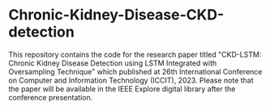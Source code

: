 # Chronic-Kidney-Disease-CKD-detection

This repository contains the code for the research paper titled "CKD-LSTM: Chronic Kidney Disease Detection using LSTM Integrated with Oversampling Technique" which published at 26th International Conference on Computer and Information Technology (ICCIT), 2023. 
Please note that the paper will be available in the IEEE Explore digital library after the conference presentation.
